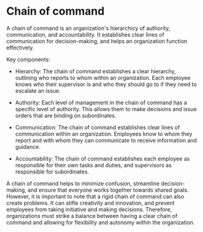 # Chain of command 

A chain of command is an organization's hierarchicy of authority, communication, and accountability. It establishes clear lines of communication for decision-making, and helps an organization function effectively.

Key components:

* Hierarchy: The chain of command establishes a clear hierarchy, outlining who reports to whom within an organization. Each employee knows who their supervisor is and who they should go to if they need to escalate an issue.

* Authority: Each level of management in the chain of command has a specific level of authority. This allows them to make decisions and issue orders that are binding on subordinates.

* Communication: The chain of command establishes clear lines of communication within an organization. Employees know to whom they report and with whom they can communicate to receive information and guidance.

* Accountability: The chain of command establishes each employee as responsible for their own tasks and duties, and supervisors as responsible for subordinates.

A chain of command helps to minimize confusion, streamline decision-making, and ensure that everyone works together towards shared goals. However, it is important to note that a rigid chain of command can also create problems. It can stifle creativity and innovation, and prevent employees from taking initiative and making decisions. Therefore, organizations must strike a balance between having a clear chain of command and allowing for flexibility and autonomy within the organization.
